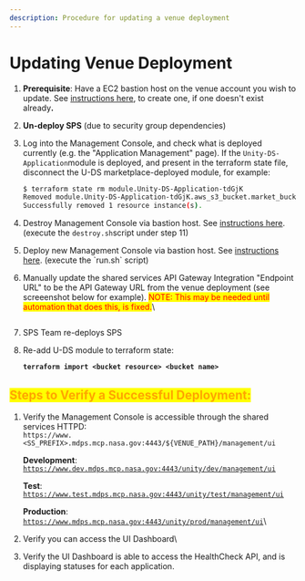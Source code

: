 ```yaml
---
description: Procedure for updating a venue deployment
---
```


# Updating Venue Deployment

1. **Prerequisite**:  Have a EC2 bastion host on the venue account you wish to update.  See [instructions here](https://unity-sds.gitbook.io/docs/developer-docs/common-services/docs/users-guide/deployment/deployment-concepts-and-infrastructure/detailed-breakdown-of-project-onboarding-steps), to create one, if one doesn't exist alread&#x79;**.**
2. **Un-deploy SPS** (due to security group dependencies)
3.  Log into the Management Console, and check what is deployed currently (e.g. the "Application Management" page).  If the `Unity-DS-Application`module is deployed, and present in the terraform state file, disconnect the U-DS marketplace-deployed module, for example:

    ```sh
    $ terraform state rm module.Unity-DS-Application-tdGjK
    Removed module.Unity-DS-Application-tdGjK.aws_s3_bucket.market_bucket
    Successfully removed 1 resource instance(s).
    ```
4. Destroy Management Console via bastion host.  See [instructions here](https://unity-sds.gitbook.io/docs/developer-docs/common-services/docs/users-guide/deployment/deployment-concepts-and-infrastructure/detailed-breakdown-of-project-onboarding-steps). (execute the `destroy.sh`script under step 11)
5. Deploy new Management Console via bastion host.   See [instructions here](https://unity-sds.gitbook.io/docs/developer-docs/common-services/docs/users-guide/deployment/deployment-concepts-and-infrastructure/detailed-breakdown-of-project-onboarding-steps). (execute the \`run.sh\` script)
6.  Manually update the shared services API Gateway Integration "Endpoint URL" to be the API Gateway URL from the venue deployment (see screeenshot below for example). <mark style="color:red;">NOTE: This may be needed until automation that does this, is fixed.</mark>\


    <figure><img src="../../../../.gitbook/assets/Screenshot 2025-01-14 at 6.57.56 PM.png" alt=""><figcaption></figcaption></figure>
7. SPS Team re-deploys SPS
8.  Re-add U-DS module to terraform state:

    <pre class="language-sh"><code class="lang-sh"><strong>terraform import &#x3C;bucket resource> &#x3C;bucket name>
    </strong></code></pre>



## <mark style="color:orange;">Steps to Verify a Successful Deployment:</mark>

1.  Verify the  Management Console is accessible through the shared services HTTPD:\
    `https://www.<SS_PREFIX>.mdps.mcp.nasa.gov:4443/${VENUE_PATH}/management/ui`

    **Development**: [`https://www.dev.mdps.mcp.nasa.gov:4443/unity/dev/management/ui`](https://www.dev.mdps.mcp.nasa.gov:4443/unity/dev/management/ui)&#x20;

    **Test**: [`https://www.test.mdps.mcp.nasa.gov:4443/unity/test/management/ui`](https://www.test.mdps.mcp.nasa.gov:4443/unity/test/management/ui)

    **Production**: [`https://www.mdps.mcp.nasa.gov:4443/unity/prod/management/ui`](https://www.mdps.mcp.nasa.gov:4443/unity/prod/management/ui)\

2. Verify you can access the UI Dashboard\

3. Verify the UI Dashboard is able to access the HealthCheck API, and is displaying statuses for each application.



